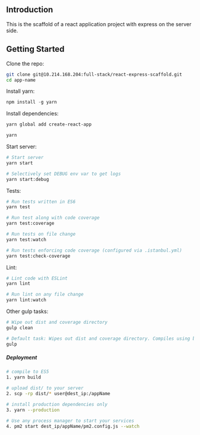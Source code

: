 ## Introduction

This is the scaffold of a react application project with express on the server side.

## Getting Started

Clone the repo:
```sh
git clone git@10.214.168.204:full-stack/react-express-scaffold.git
cd app-name
```

Install yarn:
```js
npm install -g yarn
```

Install dependencies:
```sh
yarn global add create-react-app

yarn
```

Start server:
```sh
# Start server
yarn start

# Selectively set DEBUG env var to get logs
yarn start:debug
```


Tests:
```sh
# Run tests written in ES6 
yarn test

# Run test along with code coverage
yarn test:coverage

# Run tests on file change
yarn test:watch

# Run tests enforcing code coverage (configured via .istanbul.yml)
yarn test:check-coverage
```

Lint:
```sh
# Lint code with ESLint
yarn lint

# Run lint on any file change
yarn lint:watch
```

Other gulp tasks:
```sh
# Wipe out dist and coverage directory
gulp clean

# Default task: Wipes out dist and coverage directory. Compiles using babel.
gulp
```

##### Deployment

```sh
# compile to ES5
1. yarn build

# upload dist/ to your server
2. scp -rp dist/* user@dest_ip:/appName

# install production dependencies only
3. yarn --production

# Use any process manager to start your services
4. pm2 start dest_ip/appName/pm2.config.js --watch
```
